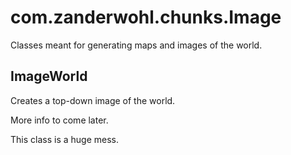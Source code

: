 # com.zanderwohl.chunks.Image
Classes meant for generating maps and images of the world.

## ImageWorld
Creates a top-down image of the world.

More info to come later.

This class is a huge mess.